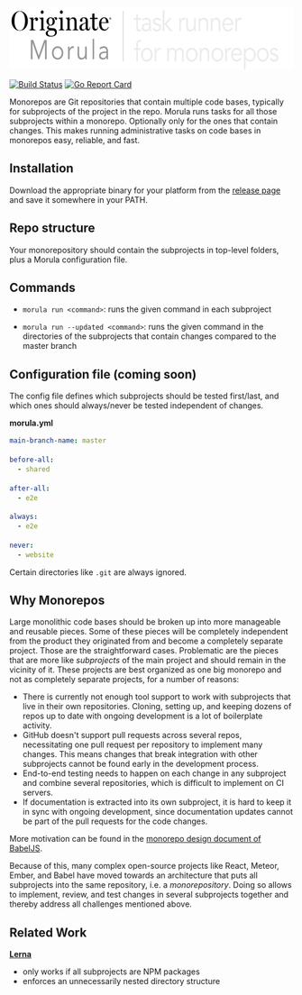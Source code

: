 <img src="documentation/logo.png" width="600" height="111" alt="Morula logo">

[![Build Status](https://travis-ci.org/Originate/morula.svg?branch=master)](https://travis-ci.org/Originate/morula)
[![Go Report Card](https://goreportcard.com/badge/github.com/Originate/morula)](https://goreportcard.com/report/github.com/Originate/morula)

Monorepos are Git repositories that contain multiple code bases,
typically for subprojects of the project in the repo.
Morula runs tasks for all those subprojects within a monorepo.
Optionally only for the ones that contain changes.
This makes running administrative tasks on code bases in monorepos easy, reliable, and fast.


## Installation

Download the appropriate binary for your platform from the
[release page](https://github.com/Originate/morula/releases/latest)
and save it somewhere in your PATH.


## Repo structure

Your monorepository should contain the subprojects in top-level folders,
plus a Morula configuration file.


## Commands

- `morula run <command>`:
  runs the given command in each subproject

- `morula run --updated <command>`:
  runs the given command in the directories of the subprojects
  that contain changes compared to the master branch


## Configuration file (coming soon)

The config file defines which subprojects should be tested first/last,
and which ones should always/never be tested independent of changes.

__morula.yml__
```yml
main-branch-name: master

before-all:
  - shared

after-all:
  - e2e

always:
  - e2e

never:
  - website
```

Certain directories like `.git` are always ignored.


## Why Monorepos

Large monolithic code bases should be broken up
into more manageable and reusable pieces.
Some of these pieces will be completely independent
from the product they originated from
and become a completely separate project.
Those are the straightforward cases.
Problematic are the pieces that are more like _subprojects_ of the main project
and should remain in the vicinity of it.
These projects are best organized as one big monorepo and not as completely separate projects,
for a number of reasons:

- There is currently not enough tool support
  to work with subprojects that live in their own repositories.
  Cloning, setting up, and keeping dozens of repos up to date
  with ongoing development is a lot of boilerplate activity.
- GitHub doesn't support pull requests across several repos,
  necessitating one pull request per repository to implement many changes.
  This means changes
  that break integration with other subprojects
  cannot be found early in the development process.
- End-to-end testing needs to happen on each change in any subproject
  and combine several repositories,
  which is difficult to implement on CI servers.
- If documentation is extracted into its own subproject,
  it is hard to keep it in sync with ongoing development,
  since documentation updates cannot be part of the pull requests
  for the code changes.

More motivation can be found in the
[monorepo design document of BabelJS](https://github.com/babel/babel/blob/master/doc/design/monorepo.md).

Because of this,
many complex open-source projects
like React, Meteor, Ember, and Babel
have moved towards an architecture that puts
all subprojects into the same repository, i.e. a _monorepository_.
Doing so allows to implement, review, and test changes
in several subprojects together and thereby address all challenges mentioned above.


## Related Work

__[Lerna](https://github.com/lerna/lerna)__
- only works if all subprojects are NPM packages
- enforces an unnecessarily nested directory structure
